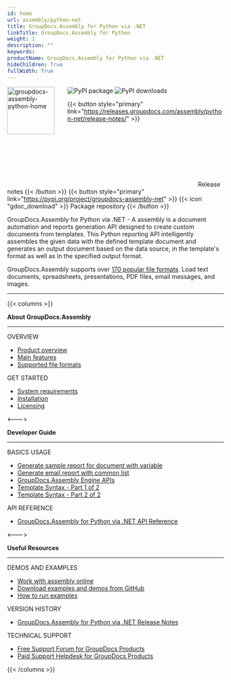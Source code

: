 ```yaml
---
id: home
url: assembly/python-net
title: GroupDocs.Assembly for Python via .NET
linkTitle: GroupDocs.Assembly for Python
weight: 1
description: ""
keywords: 
productName: GroupDocs.Assembly for Python via .NET
hideChildren: True
fullWidth: True
---
```

<img src="/assembly/python/images/home.png" alt="groupdocs-assembly-python-home" align="left" style="width:110px; margin: 0 30px 30px 0"/>

<img src="https://img.shields.io/pypi/v/groupdocs-assembly-net?label=GroupDocs.Assembly%20for%20Python%20PyPI
" alt="PyPI package">
<img src="https://img.shields.io/pypi/dm/groupdocs-assembly-net?label=pypi%20downloads" alt="PyPI downloads">

{{< button style="primary" link="https://releases.groupdocs.com/assembly/python-net/release-notes/" >}} <svg class="gdoc-icon gdoc-product-doc__btn-icon"><use xlink:href="/img/groupdocs-stack.svg#document"></use></svg> Release notes {{< /button >}} 
{{< button style="primary" link="https://pypi.org/project/groupdocs-assembly-net" >}} {{< icon "gdoc_download" >}} Package repository {{< /button >}}

GroupDocs.Assembly for Python via .NET - A assembly is a document automation and reports generation API designed to create custom documents from templates. This Python reporting API intelligently assembles the given data with the defined template document and generates an output document based on the data source, in the template's format as well as in the specified output format.

GroupDocs.Assembly supports over [170 popular file formats](/assembly/python-net/supported-document-formats). Load text documents, spreadsheets, presentations, PDF files, email messages, and images.

------

{{< columns >}}
<p><b>About GroupDocs.Assembly</b></p>
<hr><p>OVERVIEW</p></hr>
<ul>
    <li><a href='{{< ref "/assembly/python-net/product-overview.md" >}}'>Product overview</a></li>
    <li><a href='{{< ref "/assembly/python-net/getting-started/features-overview" >}}'>Main features</a></li>
    <li><a href='{{< ref "/assembly/python-net/getting-started/supported-document-formats.md" >}}'>Supported file formats</a></li>
</ul>

<p>GET STARTED</p>
<ul>
    <li><a href='{{< ref "/assembly/python-net/getting-started/system-requirements.md" >}}'>System requirements</a></li>
    <li><a href='{{< ref "/assembly/python-net/getting-started/installation.md" >}}'>Installation</a></li>
    <li><a href='{{< ref "/assembly/python-net/getting-started/evaluation-limitations-and-licensing.md" >}}'>Licensing</a></li>
</ul>   

<--->

<p><b>Developer Guide</b></p>
<hr><p>BASICS USAGE</p></hr>
<ul>
    <li><a href='{{< ref "assembly/python-net/developer-guide/basic-usage/barcode.md" >}}'>Generate sample report for document with variable</a></li>
	<li><a href='{{< ref "assembly/python-net/developer-guide/basic-usage/email_reports.md" >}}'>Generate email report with common list</a></li>
	<li><a href='{{< ref "assembly/python-net/developer-guide/basic-usage/groupdocs.assembly-engine-apis.md" >}}'>GroupDocs.Assembly Engine APIs</a></li>
    <li><a href='{{< ref "assembly/python-net/developer-guide/basic-usage/template-syntax-part-1-of-2.md" >}}'>Template Syntax - Part 1 of 2</a></li>
    <li><a href='{{< ref "assembly/python-net/developer-guide/basic-usage/template-syntax-part-2-of-2.md" >}}'>Template Syntax - Part 2 of 2</a></li>
</ul>

<p>API REFERENCE</p>
<ul>
    <li><a href="https://reference.groupdocs.com/assembly/python-net/">GroupDocs.Assembly for Python via .NET API Reference</a></li>
</ul>

<--->

<p><b>Useful Resources</b></p>
<hr><p>DEMOS AND EXAMPLES</p></hr>
<ul>
   <li><a href="https://products.groupdocs.app/assembly/total">Work with assembly online</a></li>
    <li><a href="https://github.com/groupdocs-assembly/GroupDocs.Assembly-for-Python-via-.NET">Download examples and demos from GitHub</a></li>
	<li><a href='{{< ref "/assembly/python-net/getting-started/how-to-run-examples.md" >}}'>How to run examples</a></li>
</ul>

<p>VERSION HISTORY</p>
<ul>
    <li><a href='https://releases.groupdocs.com/assembly/python-net/release-notes/'>GroupDocs.Assembly for Python via .NET Release Notes</a></li>
</ul>

<p>TECHNICAL SUPPORT</p>
<ul>
    <li><a href="https://forum.groupdocs.com/">Free Support Forum for GroupDocs Products</a></li>
    <li><a href="https://helpdesk.groupdocs.com/">Paid Support Helpdesk for GroupDocs Products</a></li>
</ul>

{{< /columns >}}